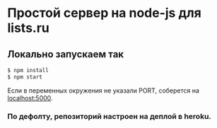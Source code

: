 # Простой сервер на node-js для lists.ru

## Локально запускаем так

```sh
$ npm install
$ npm start
```

Если в переменных окружения не указали PORT, соберется на [localhost:5000](http://localhost:5000/).

### По дефолту, репозиторий настроен на деплой в heroku.
